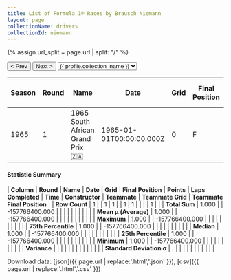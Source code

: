 ```yaml
---
title: List of Formula 1® Races by Brausch Niemann
layout: page
collectionName: drivers
collectionId: niemann
---
```


{% assign url_split = page.url | split: "/" %}
<div id="collection-navigation">
<button onclick="selector.options[selector.selectedIndex-1].value && (window.location = selector.options[selector.selectedIndex-1].value);">&lt; Prev</button>
<button onclick="selector.options[selector.selectedIndex+1].value && (window.location = selector.options[selector.selectedIndex+1].value);">Next &gt;</button>
<select id="selector" onchange="this.options[this.selectedIndex].value && (window.location = this.options[this.selectedIndex].value);">
  {% for collectionId in site.data[page.collectionName].refs %}
    {% if collectionId == page.collectionId %}
      {% assign selected = "selected" %}
    {% else %}
      {% assign selected = "" %}
    {% endif %}
    {% assign profile = site.data[page.collectionName][collectionId].profile %}
    <option value="/f1/{{ page.collectionName }}/{{ collectionId }}/{{ url_split[4] }}" {{ selected }}>{{ profile.collection_name }}</option>
  {% endfor %}
</select>
</div>

| Season | Round | Name | Date | Grid | Final Position | Points | Laps Completed | Time | Constructor | Teammate | Teammate Grid | Teammate Final Position |
|--|--|--|--|--|--|--|--|--|--|--|--|--|
| 1965 | 1 | 1965 South African Grand Prix 🇿🇦 | 1965-01-01T00:00:00.000Z | 0 | F | 0.0 | 0 |   | Lotus-Ford 🇬🇧 | [Dave Charlton 🇿🇦](/f1/drivers/charlton) | 0 | F |

#### Statistic Summary

| **Column** | **Round** | **Name** | **Date** | **Grid** | **Final Position** | **Points** | **Laps Completed** | **Time** | **Constructor** | **Teammate** | **Teammate Grid** | **Teammate Final Position** |
| **Row Count** | 1 |  | 1 | 1 |  | 1 | 1 |  |  |  | 1 |  |
| **Total Sum** | 1.000 |  | -157766400.000 |  |  |  |  |  |  |  |  |  |
| **Mean μ (Average)** | 1.000 |  | -157766400.000 |  |  |  |  |  |  |  |  |  |
| **Maximum** | 1.000 |  | -157766400.000 |  |  |  |  |  |  |  |  |  |
| **75th Percentile** | 1.000 |  | -157766400.000 |  |  |  |  |  |  |  |  |  |
| **Median** | 1.000 |  | -157766400.000 |  |  |  |  |  |  |  |  |  |
| **25th Percentile** | 1.000 |  | -157766400.000 |  |  |  |  |  |  |  |  |  |
| **Minimum** | 1.000 |  | -157766400.000 |  |  |  |  |  |  |  |  |  |
| **Variance** |  |  |  |  |  |  |  |  |  |  |  |  |
| **Standard Deviation σ** |  |  |  |  |  |  |  |  |  |  |  |  |

Download data: [json]({{ page.url | replace:'.html','.json' }}), [csv]({{ page.url | replace:'.html','.csv' }})
